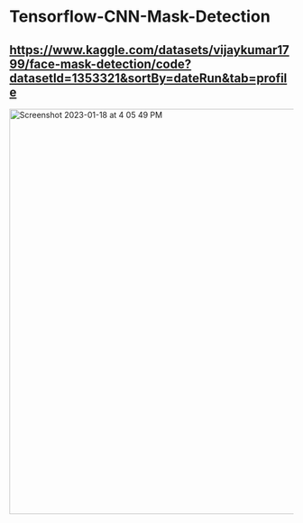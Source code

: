 # Tensorflow-CNN-Mask-Detection
## https://www.kaggle.com/datasets/vijaykumar1799/face-mask-detection/code?datasetId=1353321&sortBy=dateRun&tab=profile
<img width="719" alt="Screenshot 2023-01-18 at 4 05 49 PM" src="https://user-images.githubusercontent.com/60748255/213150204-cc54a415-8160-4f73-9c62-8182f2842337.png">
